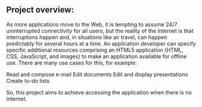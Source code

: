 <h2><b>Project overview:</b></h2>
As more applications move to the Web, it is tempting to assume 24/7 uninterrupted connectivity for all users, but the reality of the Internet is that interruptions happen and, in situations like air travel, can happen predictably for several hours at a time.
An application developer can specify specific additional resources comprising an HTML5 application (HTML, CSS, JavaScript, and images) to make an application available for offline use. There are many use cases for this, for example:


Read and compose e-mail
Edit documents
Edit and display presentations
Create to-do lists

So, this project aims to achieve accessing the application when there is no internet.
